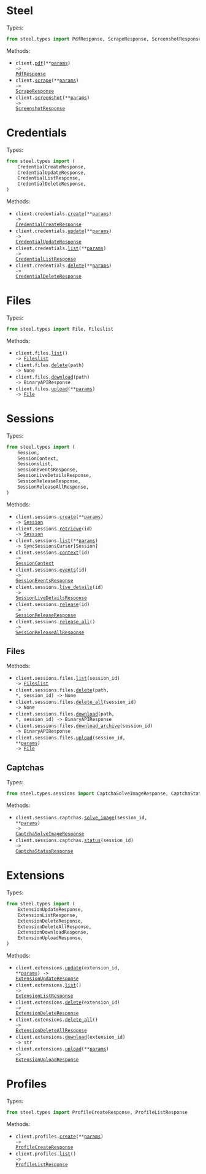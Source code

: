 # Steel

Types:

```python
from steel.types import PdfResponse, ScrapeResponse, ScreenshotResponse
```

Methods:

- <code title="post /v1/pdf">client.<a href="./src/steel/_client.py">pdf</a>(\*\*<a href="src/steel/types/client_pdf_params.py">params</a>) -> <a href="./src/steel/types/pdf_response.py">PdfResponse</a></code>
- <code title="post /v1/scrape">client.<a href="./src/steel/_client.py">scrape</a>(\*\*<a href="src/steel/types/client_scrape_params.py">params</a>) -> <a href="./src/steel/types/scrape_response.py">ScrapeResponse</a></code>
- <code title="post /v1/screenshot">client.<a href="./src/steel/_client.py">screenshot</a>(\*\*<a href="src/steel/types/client_screenshot_params.py">params</a>) -> <a href="./src/steel/types/screenshot_response.py">ScreenshotResponse</a></code>

# Credentials

Types:

```python
from steel.types import (
    CredentialCreateResponse,
    CredentialUpdateResponse,
    CredentialListResponse,
    CredentialDeleteResponse,
)
```

Methods:

- <code title="post /v1/credentials">client.credentials.<a href="./src/steel/resources/credentials.py">create</a>(\*\*<a href="src/steel/types/credential_create_params.py">params</a>) -> <a href="./src/steel/types/credential_create_response.py">CredentialCreateResponse</a></code>
- <code title="put /v1/credentials">client.credentials.<a href="./src/steel/resources/credentials.py">update</a>(\*\*<a href="src/steel/types/credential_update_params.py">params</a>) -> <a href="./src/steel/types/credential_update_response.py">CredentialUpdateResponse</a></code>
- <code title="get /v1/credentials">client.credentials.<a href="./src/steel/resources/credentials.py">list</a>(\*\*<a href="src/steel/types/credential_list_params.py">params</a>) -> <a href="./src/steel/types/credential_list_response.py">CredentialListResponse</a></code>
- <code title="delete /v1/credentials">client.credentials.<a href="./src/steel/resources/credentials.py">delete</a>(\*\*<a href="src/steel/types/credential_delete_params.py">params</a>) -> <a href="./src/steel/types/credential_delete_response.py">CredentialDeleteResponse</a></code>

# Files

Types:

```python
from steel.types import File, Fileslist
```

Methods:

- <code title="get /v1/files">client.files.<a href="./src/steel/resources/files.py">list</a>() -> <a href="./src/steel/types/fileslist.py">Fileslist</a></code>
- <code title="delete /v1/files/{path}">client.files.<a href="./src/steel/resources/files.py">delete</a>(path) -> None</code>
- <code title="get /v1/files/{path}">client.files.<a href="./src/steel/resources/files.py">download</a>(path) -> BinaryAPIResponse</code>
- <code title="post /v1/files">client.files.<a href="./src/steel/resources/files.py">upload</a>(\*\*<a href="src/steel/types/file_upload_params.py">params</a>) -> <a href="./src/steel/types/file.py">File</a></code>

# Sessions

Types:

```python
from steel.types import (
    Session,
    SessionContext,
    Sessionslist,
    SessionEventsResponse,
    SessionLiveDetailsResponse,
    SessionReleaseResponse,
    SessionReleaseAllResponse,
)
```

Methods:

- <code title="post /v1/sessions">client.sessions.<a href="./src/steel/resources/sessions/sessions.py">create</a>(\*\*<a href="src/steel/types/session_create_params.py">params</a>) -> <a href="./src/steel/types/session.py">Session</a></code>
- <code title="get /v1/sessions/{id}">client.sessions.<a href="./src/steel/resources/sessions/sessions.py">retrieve</a>(id) -> <a href="./src/steel/types/session.py">Session</a></code>
- <code title="get /v1/sessions">client.sessions.<a href="./src/steel/resources/sessions/sessions.py">list</a>(\*\*<a href="src/steel/types/session_list_params.py">params</a>) -> SyncSessionsCursor[Session]</code>
- <code title="get /v1/sessions/{id}/context">client.sessions.<a href="./src/steel/resources/sessions/sessions.py">context</a>(id) -> <a href="./src/steel/types/session_context.py">SessionContext</a></code>
- <code title="get /v1/sessions/{id}/events">client.sessions.<a href="./src/steel/resources/sessions/sessions.py">events</a>(id) -> <a href="./src/steel/types/session_events_response.py">SessionEventsResponse</a></code>
- <code title="get /v1/sessions/{id}/live-details">client.sessions.<a href="./src/steel/resources/sessions/sessions.py">live_details</a>(id) -> <a href="./src/steel/types/session_live_details_response.py">SessionLiveDetailsResponse</a></code>
- <code title="post /v1/sessions/{id}/release">client.sessions.<a href="./src/steel/resources/sessions/sessions.py">release</a>(id) -> <a href="./src/steel/types/session_release_response.py">SessionReleaseResponse</a></code>
- <code title="post /v1/sessions/release">client.sessions.<a href="./src/steel/resources/sessions/sessions.py">release_all</a>() -> <a href="./src/steel/types/session_release_all_response.py">SessionReleaseAllResponse</a></code>

## Files

Methods:

- <code title="get /v1/sessions/{sessionId}/files">client.sessions.files.<a href="./src/steel/resources/sessions/files.py">list</a>(session_id) -> <a href="./src/steel/types/fileslist.py">Fileslist</a></code>
- <code title="delete /v1/sessions/{sessionId}/files/{path}">client.sessions.files.<a href="./src/steel/resources/sessions/files.py">delete</a>(path, \*, session_id) -> None</code>
- <code title="delete /v1/sessions/{sessionId}/files">client.sessions.files.<a href="./src/steel/resources/sessions/files.py">delete_all</a>(session_id) -> None</code>
- <code title="get /v1/sessions/{sessionId}/files/{path}">client.sessions.files.<a href="./src/steel/resources/sessions/files.py">download</a>(path, \*, session_id) -> BinaryAPIResponse</code>
- <code title="get /v1/sessions/{sessionId}/files.zip">client.sessions.files.<a href="./src/steel/resources/sessions/files.py">download_archive</a>(session_id) -> BinaryAPIResponse</code>
- <code title="post /v1/sessions/{sessionId}/files">client.sessions.files.<a href="./src/steel/resources/sessions/files.py">upload</a>(session_id, \*\*<a href="src/steel/types/sessions/file_upload_params.py">params</a>) -> <a href="./src/steel/types/file.py">File</a></code>

## Captchas

Types:

```python
from steel.types.sessions import CaptchaSolveImageResponse, CaptchaStatusResponse
```

Methods:

- <code title="post /v1/sessions/{sessionId}/captchas/solve-image">client.sessions.captchas.<a href="./src/steel/resources/sessions/captchas.py">solve_image</a>(session_id, \*\*<a href="src/steel/types/sessions/captcha_solve_image_params.py">params</a>) -> <a href="./src/steel/types/sessions/captcha_solve_image_response.py">CaptchaSolveImageResponse</a></code>
- <code title="get /v1/sessions/{sessionId}/captchas/status">client.sessions.captchas.<a href="./src/steel/resources/sessions/captchas.py">status</a>(session_id) -> <a href="./src/steel/types/sessions/captcha_status_response.py">CaptchaStatusResponse</a></code>

# Extensions

Types:

```python
from steel.types import (
    ExtensionUpdateResponse,
    ExtensionListResponse,
    ExtensionDeleteResponse,
    ExtensionDeleteAllResponse,
    ExtensionDownloadResponse,
    ExtensionUploadResponse,
)
```

Methods:

- <code title="put /v1/extensions/{extensionId}">client.extensions.<a href="./src/steel/resources/extensions.py">update</a>(extension_id, \*\*<a href="src/steel/types/extension_update_params.py">params</a>) -> <a href="./src/steel/types/extension_update_response.py">ExtensionUpdateResponse</a></code>
- <code title="get /v1/extensions">client.extensions.<a href="./src/steel/resources/extensions.py">list</a>() -> <a href="./src/steel/types/extension_list_response.py">ExtensionListResponse</a></code>
- <code title="delete /v1/extensions/{extensionId}">client.extensions.<a href="./src/steel/resources/extensions.py">delete</a>(extension_id) -> <a href="./src/steel/types/extension_delete_response.py">ExtensionDeleteResponse</a></code>
- <code title="delete /v1/extensions">client.extensions.<a href="./src/steel/resources/extensions.py">delete_all</a>() -> <a href="./src/steel/types/extension_delete_all_response.py">ExtensionDeleteAllResponse</a></code>
- <code title="get /v1/extensions/{extensionId}">client.extensions.<a href="./src/steel/resources/extensions.py">download</a>(extension_id) -> str</code>
- <code title="post /v1/extensions">client.extensions.<a href="./src/steel/resources/extensions.py">upload</a>(\*\*<a href="src/steel/types/extension_upload_params.py">params</a>) -> <a href="./src/steel/types/extension_upload_response.py">ExtensionUploadResponse</a></code>

# Profiles

Types:

```python
from steel.types import ProfileCreateResponse, ProfileListResponse
```

Methods:

- <code title="post /v1/profiles">client.profiles.<a href="./src/steel/resources/profiles.py">create</a>(\*\*<a href="src/steel/types/profile_create_params.py">params</a>) -> <a href="./src/steel/types/profile_create_response.py">ProfileCreateResponse</a></code>
- <code title="get /v1/profiles">client.profiles.<a href="./src/steel/resources/profiles.py">list</a>() -> <a href="./src/steel/types/profile_list_response.py">ProfileListResponse</a></code>
